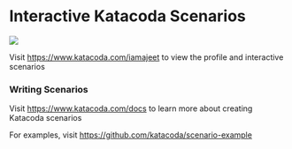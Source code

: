 # Interactive Katacoda Scenarios

[![](http://shields.katacoda.com/katacoda/iamajeet/count.svg)](https://www.katacoda.com/iamajeet "Get your profile on Katacoda.com")

Visit https://www.katacoda.com/iamajeet to view the profile and interactive scenarios

### Writing Scenarios
Visit https://www.katacoda.com/docs to learn more about creating Katacoda scenarios

For examples, visit https://github.com/katacoda/scenario-example

